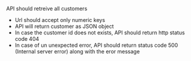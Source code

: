 API should retreive all customers

- Url should accept only numeric keys
- API will return customer as JSON object
- In case the customer id does not exists, API should return http status code 404
- In case of un unexpected error, API should return status code 500 (Internal server error) along with the eror message
